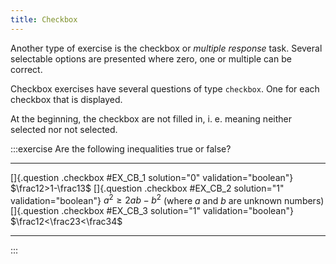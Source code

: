 ```yaml
---
title: Checkbox
---
```


Another type of exercise is the checkbox or *multiple response* task. Several
selectable options are presented where zero, one or multiple can be correct.

Checkbox exercises have several questions of type `checkbox`. One for each
checkbox that is displayed.

At the beginning, the checkbox are not filled in, i. e. meaning neither
selected nor not selected.

:::exercise
Are the following inequalities true or false?

------------------------------------------------------------------ -----------------------------------------------------------
[]{.question .checkbox #EX_CB_1 solution="0" validation="boolean"} $\frac12>1-\frac13$
[]{.question .checkbox #EX_CB_2 solution="1" validation="boolean"} $a^2\geq 2a b-b^2$ (where $a$ and $b$ are unknown numbers)
[]{.question .checkbox #EX_CB_3 solution="1" validation="boolean"} $\frac12<\frac23<\frac34$
------------------------------------------------------------------ -----------------------------------------------------------
:::
